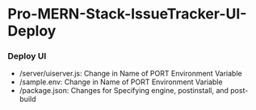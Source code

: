 # Pro-MERN-Stack-IssueTracker-UI-Deploy

### Deploy UI
* /server/uiserver.js: Change in Name of PORT Environment Variable
* /sample.env: Change in Name of PORT Environment Variable
* /package.json: Changes for Specifying engine, postinstall, and post-build